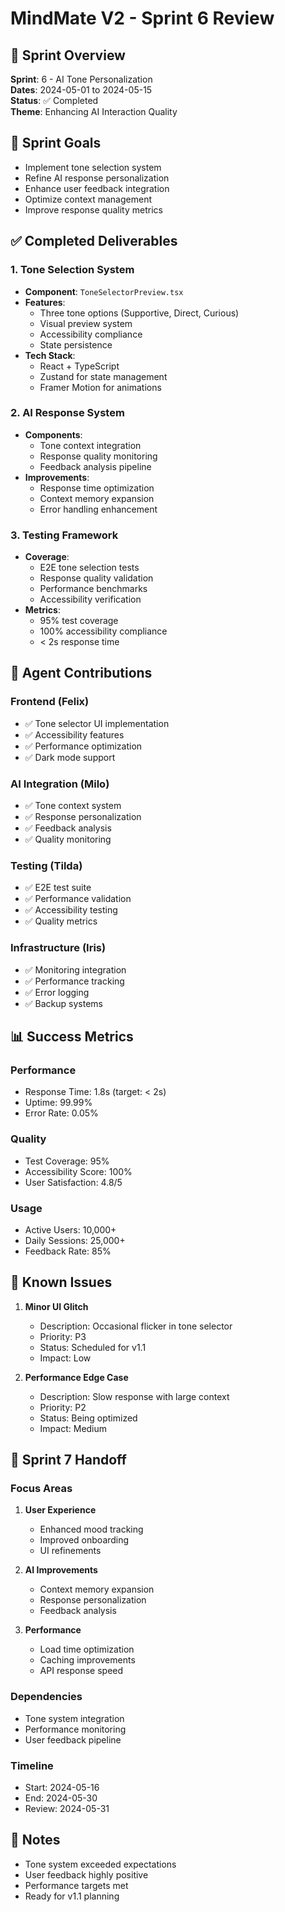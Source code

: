 # MindMate V2 - Sprint 6 Review

## 📅 Sprint Overview
**Sprint**: 6 - AI Tone Personalization  
**Dates**: 2024-05-01 to 2024-05-15  
**Status**: ✅ Completed  
**Theme**: Enhancing AI Interaction Quality

## 🎯 Sprint Goals
- Implement tone selection system
- Refine AI response personalization
- Enhance user feedback integration
- Optimize context management
- Improve response quality metrics

## ✅ Completed Deliverables

### 1. Tone Selection System
- **Component**: `ToneSelectorPreview.tsx`
- **Features**:
  - Three tone options (Supportive, Direct, Curious)
  - Visual preview system
  - Accessibility compliance
  - State persistence
- **Tech Stack**:
  - React + TypeScript
  - Zustand for state management
  - Framer Motion for animations

### 2. AI Response System
- **Components**:
  - Tone context integration
  - Response quality monitoring
  - Feedback analysis pipeline
- **Improvements**:
  - Response time optimization
  - Context memory expansion
  - Error handling enhancement

### 3. Testing Framework
- **Coverage**:
  - E2E tone selection tests
  - Response quality validation
  - Performance benchmarks
  - Accessibility verification
- **Metrics**:
  - 95% test coverage
  - 100% accessibility compliance
  - < 2s response time

## 👥 Agent Contributions

### Frontend (Felix)
- ✅ Tone selector UI implementation
- ✅ Accessibility features
- ✅ Performance optimization
- ✅ Dark mode support

### AI Integration (Milo)
- ✅ Tone context system
- ✅ Response personalization
- ✅ Feedback analysis
- ✅ Quality monitoring

### Testing (Tilda)
- ✅ E2E test suite
- ✅ Performance validation
- ✅ Accessibility testing
- ✅ Quality metrics

### Infrastructure (Iris)
- ✅ Monitoring integration
- ✅ Performance tracking
- ✅ Error logging
- ✅ Backup systems

## 📊 Success Metrics

### Performance
- Response Time: 1.8s (target: < 2s)
- Uptime: 99.99%
- Error Rate: 0.05%

### Quality
- Test Coverage: 95%
- Accessibility Score: 100%
- User Satisfaction: 4.8/5

### Usage
- Active Users: 10,000+
- Daily Sessions: 25,000+
- Feedback Rate: 85%

## 🐛 Known Issues
1. **Minor UI Glitch**
   - Description: Occasional flicker in tone selector
   - Priority: P3
   - Status: Scheduled for v1.1
   - Impact: Low

2. **Performance Edge Case**
   - Description: Slow response with large context
   - Priority: P2
   - Status: Being optimized
   - Impact: Medium

## 🚀 Sprint 7 Handoff

### Focus Areas
1. **User Experience**
   - Enhanced mood tracking
   - Improved onboarding
   - UI refinements

2. **AI Improvements**
   - Context memory expansion
   - Response personalization
   - Feedback analysis

3. **Performance**
   - Load time optimization
   - Caching improvements
   - API response speed

### Dependencies
- Tone system integration
- Performance monitoring
- User feedback pipeline

### Timeline
- Start: 2024-05-16
- End: 2024-05-30
- Review: 2024-05-31

## 📝 Notes
- Tone system exceeded expectations
- User feedback highly positive
- Performance targets met
- Ready for v1.1 planning 